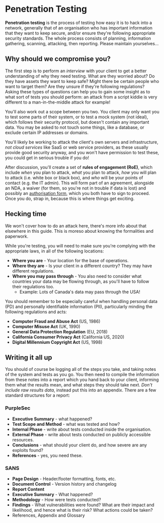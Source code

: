# Penetration Testing

**Penetration testing** is the process of testing how easy it is to hack into a network, generally that of an organisation who has important information that they want to keep secure, and/or ensure they're following appropriate security standards. The whole process consists of planning, information gathering, scanning, attacking, then reporting. Please maintain yourselves...

## Why should we compromise you?

The first step is to perform an *interview* with your client to get a better understanding of why they need testing. What are they worried about? Do they have assets they want to keep safe? Might there be certain people who want to target them? Are they unsure if they're following regulations? Asking these types of questions can help you to gain some insight as to what sort of tests you should perform: an attack from a script kiddie is very different to a man-in-the-middle attack for example!

You'll also work out a scope between you two. You client may only want you to test some parts of their system, or to test a mock system (not ideal), which follows their security protocol, but doesn't contain any important data. You may be asked to not touch some things, like a database, or exclude certain IP addresses or domains.

You'll likely be working to attack the client's own servers and infrastructure, *not cloud services* like SaaS or web service providers, as these usually provide good security anyway, and you won't have permission to test these, you could get in serious trouble if you do!

After discussion, you'll create a set of **rules of engagement (RoE)**, which include *when* you plan to attack, *what* you plan to attack, *how* you will plan to attack (i.e. white box or black box), and *who* will be your points of contact (e.g. the IT admin). This will form part of an agreement, alongside an NDA, a waiver (for them, so you're not in trouble if data is lost) and possibly an [authorisation form](https://wiki.owasp.org/index.php/Authorization_form), which you both have to sign to proceed. Once you do, strap in, because this is where things get exciting.

## Hecking time

We won't cover how to do an attack here, there's more info about that elsewhere in this guide. This is moreso about knowing the formalities and paperwork.

While you're testing, you will need to make sure you're complying with the appropriate laws, in all of the following locations:

- **Where you are** - Your location for the base of operations.
- **Where they are** - Is your client in a different country? They may have different regulations.
- **Where you may pass through** - You also need to consider what countries your data may be flowing through, as you'll have to follow their regulations too.
  - Example: Lots of Canada's data may pass through the USA!

You should remember to be especially careful when handling personal data (PD) and personally identifiable information (PII), particularly minding the following regulations and acts:

- **Computer Fraud and Abuse Act** (US, 1986)
- **Computer Misuse Act** (UK, 1990)
- **General Data Protection Regulation** (EU, 2018)
- **California Consumer Privacy Act** (California US, 2020)
- **Digital Millennium Copyright Act** (US, 1998)

## Writing it all up

You should of course be logging all of the steps you take, and taking notes of the system and tests as you go. You then need to compile the information from these notes into a report which you hand back to your client, informing them what the results mean, and what steps they should take next. *Don't include raw results data*, instead put this into an appendix. There are a few standard structures for a report:

### PurpleSec

- **Executive Summary** - what happened?
- **Test Scope and Method** - what was tested and how?
- **Internal Phase** - write about tests conducted inside the organisation.
- **External Phase** - write about tests conducted on publicly accessible resources.
- **Conclusions** - what should your client do, and how severe are any exploits found?
- **References** - yes, you need these.

### SANS

- **Page Design** - Header/footer formatting, fonts, etc.
- **Document Control** - Version history and changelog
- **Report Content**
- **Executive Summary** - What happened?
- **Methodology** - How were tests conducted?
- **Findings** - What vulnerabilities were found? What are their impact and likelihood, and hence what is their risk? What actions could be taken?
- References, Appendix and Glossary

